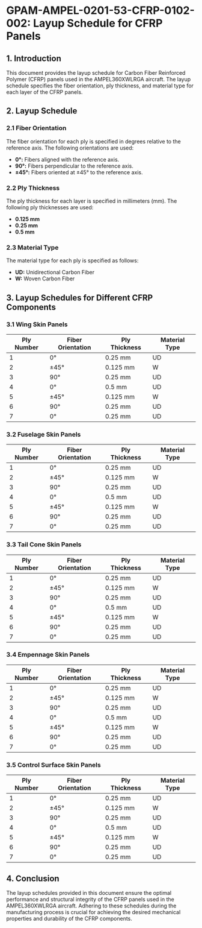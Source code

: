 # GPAM-AMPEL-0201-53-CFRP-0102-002: Layup Schedule for CFRP Panels

## 1. Introduction

This document provides the layup schedule for Carbon Fiber Reinforced Polymer (CFRP) panels used in the AMPEL360XWLRGA aircraft. The layup schedule specifies the fiber orientation, ply thickness, and material type for each layer of the CFRP panels.

## 2. Layup Schedule

### 2.1 Fiber Orientation

The fiber orientation for each ply is specified in degrees relative to the reference axis. The following orientations are used:
- **0°:** Fibers aligned with the reference axis.
- **90°:** Fibers perpendicular to the reference axis.
- **±45°:** Fibers oriented at ±45° to the reference axis.

### 2.2 Ply Thickness

The ply thickness for each layer is specified in millimeters (mm). The following ply thicknesses are used:
- **0.125 mm**
- **0.25 mm**
- **0.5 mm**

### 2.3 Material Type

The material type for each ply is specified as follows:
- **UD:** Unidirectional Carbon Fiber
- **W:** Woven Carbon Fiber

## 3. Layup Schedules for Different CFRP Components

### 3.1 Wing Skin Panels

| Ply Number | Fiber Orientation | Ply Thickness | Material Type |
|------------|-------------------|---------------|---------------|
| 1          | 0°                | 0.25 mm       | UD            |
| 2          | ±45°              | 0.125 mm      | W             |
| 3          | 90°               | 0.25 mm       | UD            |
| 4          | 0°                | 0.5 mm        | UD            |
| 5          | ±45°              | 0.125 mm      | W             |
| 6          | 90°               | 0.25 mm       | UD            |
| 7          | 0°                | 0.25 mm       | UD            |

### 3.2 Fuselage Skin Panels

| Ply Number | Fiber Orientation | Ply Thickness | Material Type |
|------------|-------------------|---------------|---------------|
| 1          | 0°                | 0.25 mm       | UD            |
| 2          | ±45°              | 0.125 mm      | W             |
| 3          | 90°               | 0.25 mm       | UD            |
| 4          | 0°                | 0.5 mm        | UD            |
| 5          | ±45°              | 0.125 mm      | W             |
| 6          | 90°               | 0.25 mm       | UD            |
| 7          | 0°                | 0.25 mm       | UD            |

### 3.3 Tail Cone Skin Panels

| Ply Number | Fiber Orientation | Ply Thickness | Material Type |
|------------|-------------------|---------------|---------------|
| 1          | 0°                | 0.25 mm       | UD            |
| 2          | ±45°              | 0.125 mm      | W             |
| 3          | 90°               | 0.25 mm       | UD            |
| 4          | 0°                | 0.5 mm        | UD            |
| 5          | ±45°              | 0.125 mm      | W             |
| 6          | 90°               | 0.25 mm       | UD            |
| 7          | 0°                | 0.25 mm       | UD            |

### 3.4 Empennage Skin Panels

| Ply Number | Fiber Orientation | Ply Thickness | Material Type |
|------------|-------------------|---------------|---------------|
| 1          | 0°                | 0.25 mm       | UD            |
| 2          | ±45°              | 0.125 mm      | W             |
| 3          | 90°               | 0.25 mm       | UD            |
| 4          | 0°                | 0.5 mm        | UD            |
| 5          | ±45°              | 0.125 mm      | W             |
| 6          | 90°               | 0.25 mm       | UD            |
| 7          | 0°                | 0.25 mm       | UD            |

### 3.5 Control Surface Skin Panels

| Ply Number | Fiber Orientation | Ply Thickness | Material Type |
|------------|-------------------|---------------|---------------|
| 1          | 0°                | 0.25 mm       | UD            |
| 2          | ±45°              | 0.125 mm      | W             |
| 3          | 90°               | 0.25 mm       | UD            |
| 4          | 0°                | 0.5 mm        | UD            |
| 5          | ±45°              | 0.125 mm      | W             |
| 6          | 90°               | 0.25 mm       | UD            |
| 7          | 0°                | 0.25 mm       | UD            |

## 4. Conclusion

The layup schedules provided in this document ensure the optimal performance and structural integrity of the CFRP panels used in the AMPEL360XWLRGA aircraft. Adhering to these schedules during the manufacturing process is crucial for achieving the desired mechanical properties and durability of the CFRP components.


